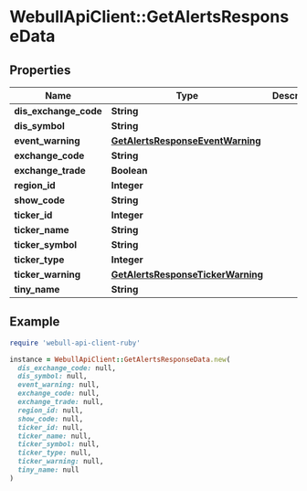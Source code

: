 # WebullApiClient::GetAlertsResponseData

## Properties

| Name | Type | Description | Notes |
| ---- | ---- | ----------- | ----- |
| **dis_exchange_code** | **String** |  | [optional] |
| **dis_symbol** | **String** |  | [optional] |
| **event_warning** | [**GetAlertsResponseEventWarning**](GetAlertsResponseEventWarning.md) |  | [optional] |
| **exchange_code** | **String** |  | [optional] |
| **exchange_trade** | **Boolean** |  | [optional] |
| **region_id** | **Integer** |  | [optional] |
| **show_code** | **String** |  | [optional] |
| **ticker_id** | **Integer** |  | [optional] |
| **ticker_name** | **String** |  | [optional] |
| **ticker_symbol** | **String** |  | [optional] |
| **ticker_type** | **Integer** |  | [optional] |
| **ticker_warning** | [**GetAlertsResponseTickerWarning**](GetAlertsResponseTickerWarning.md) |  | [optional] |
| **tiny_name** | **String** |  | [optional] |

## Example

```ruby
require 'webull-api-client-ruby'

instance = WebullApiClient::GetAlertsResponseData.new(
  dis_exchange_code: null,
  dis_symbol: null,
  event_warning: null,
  exchange_code: null,
  exchange_trade: null,
  region_id: null,
  show_code: null,
  ticker_id: null,
  ticker_name: null,
  ticker_symbol: null,
  ticker_type: null,
  ticker_warning: null,
  tiny_name: null
)
```

